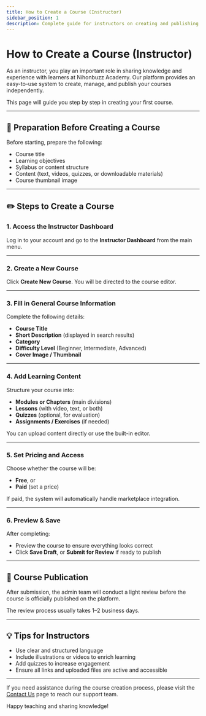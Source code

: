 ```yaml
---
title: How to Create a Course (Instructor)
sidebar_position: 1
description: Complete guide for instructors on creating and publishing courses on the Nihonbuzz Academy platform.
---
```


# How to Create a Course (Instructor)

As an instructor, you play an important role in sharing knowledge and experience with learners at Nihonbuzz Academy. Our platform provides an easy-to-use system to create, manage, and publish your courses independently.

This page will guide you step by step in creating your first course.

---

## 🎯 Preparation Before Creating a Course

Before starting, prepare the following:

- Course title
- Learning objectives
- Syllabus or content structure
- Content (text, videos, quizzes, or downloadable materials)
- Course thumbnail image

---

## ✏️ Steps to Create a Course

### 1. **Access the Instructor Dashboard**
Log in to your account and go to the **Instructor Dashboard** from the main menu.

---

### 2. **Create a New Course**
Click **Create New Course**. You will be directed to the course editor.

---

### 3. **Fill in General Course Information**
Complete the following details:

- **Course Title**
- **Short Description** (displayed in search results)
- **Category**
- **Difficulty Level** (Beginner, Intermediate, Advanced)
- **Cover Image / Thumbnail**

---

### 4. **Add Learning Content**
Structure your course into:

- **Modules or Chapters** (main divisions)
- **Lessons** (with video, text, or both)
- **Quizzes** (optional, for evaluation)
- **Assignments / Exercises** (if needed)

You can upload content directly or use the built-in editor.

---

### 5. **Set Pricing and Access**
Choose whether the course will be:

- **Free**, or
- **Paid** (set a price)

If paid, the system will automatically handle marketplace integration.

---

### 6. **Preview & Save**
After completing:

- Preview the course to ensure everything looks correct
- Click **Save Draft**, or **Submit for Review** if ready to publish

---

## 📢 Course Publication

After submission, the admin team will conduct a light review before the course is officially published on the platform.

The review process usually takes 1–2 business days.

---

## 💡 Tips for Instructors

- Use clear and structured language
- Include illustrations or videos to enrich learning
- Add quizzes to increase engagement
- Ensure all links and uploaded files are active and accessible

---

If you need assistance during the course creation process, please visit the [Contact Us](../hubungi-kami.md) page to reach our support team.

Happy teaching and sharing knowledge!
